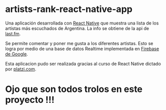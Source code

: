 # artists-rank-react-native-app
Una aplicación desarrollada con [React Native](https://facebook.github.io/react-native/) que muestra una lista de los artistas más escuchados de Argentina. La info se obtiene de la api de [last.fm](https://www.last.fm/api).

Se permite comentar y poner me gusta a los diferentes artistas. Esto se logra por medio de una base de datos Realtime implementada en [Firebase de Google](https://www.firebase.com).

Esta aplicacion pudo ser realizada gracias al curso de React Native dictado por [platzi.com](https://www.platzi.com).

# Ojo que son todos trolos en este proyecto !!! 
